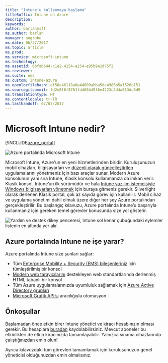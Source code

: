 ```yaml
---
title: "Intune’u kullanmaya başlama"
titleSuffix: Intune on Azure
description: 
keywords: 
author: barlanmsft
ms.author: barlan
manager: angrobe
ms.date: 06/27/2017
ms.topic: article
ms.prod: 
ms.service: microsoft-intune
ms.technology: 
ms.assetid: 6bfab644-c1e2-4154-a254-e95b9a1d75f2
ms.reviewer: 
ms.suite: ems
ms.custom: intune-azure
ms.openlocfilehash: ef58e46118a0a44609abba5de4986b5a1526a151
ms.sourcegitcommit: fd2e8f6f8761fdd65b49f6e4223c2d4a013dd6d9
ms.translationtype: HT
ms.contentlocale: tr-TR
ms.lasthandoff: 07/03/2017
---
```

# <a name="what-is-microsoft-intune"></a>Microsoft Intune nedir?

[!INCLUDE[azure_portal](./includes/azure_portal.md)]

![Azure portalında Microsoft Intune](./media/generic-intune-azure.png)

Microsoft Intune, Azure'un en yeni hizmetlerinden biridir. Kuruluşunuzun mobil cihazları, bilgisayarları ve [düzenli olarak güncelleştirilen](whats-new.md) uygulamalarını yönetmeniz için bazı araçlar sunar. Modern Azure konsolunun yanı sıra Intune, Klasik konsolu kullanmanıza da imkan verir. Klasik konsol, Intune’un ilk sürümüdür ve hala [Intune yazılım istemcisiyle Windows bilgisayarları yönetmek](/intune-classic/deploy-use/pc-management-comparison.md) için buraya gitmeniz gerekir. Silverlight olarak derlenen Klasik portal, çok az sayıda görev için kullanılır. Mobil cihaz ve uygulama yönetimi dahil olmak üzere diğer her şey Azure portalından gerçekleştirilir. Bu başlangıç kılavuzu, Azure portalında Intune’u başarıyla kullanmanız için gereken temel görevler konusunda size yol gösterir.

![Yardım ve destek dikey penceresi, Intune sol kenar çubuğundaki eylemler listenin en altında yer alır.](./media/intune-azure-help-support-closeup.png)

## <a name="what-does-intune-in-the-azure-portal-provide"></a>Azure portalında Intune ne işe yarar?

Azure portalında Intune size şunları sağlar:

* Tüm [Enterprise Mobility + Security (EMS) bileşenleriniz](https://docs.microsoft.com/enterprise-mobility-security) için tümleştirilmiş bir konsol
* [Modern web tarayıcılarını](supported-devices-browsers.md) destekleyen web standartlarında derlenmiş HTML tabanlı bir konsol
* Tüm Azure uygulamalarınızda uyumluluk sağlamak için [Azure Active Directory grupları](groups-get-started.md)
* [Microsoft Grafik API’si](intune-graph-apis.md) aracılığıyla otomasyon

## <a name="prerequisites"></a>Önkoşullar

Başlamadan önce etkin birer Intune yönetici ve kiracı hesabınızın olması gerekir. Bu hesaplara [buradan](https://portal.office.com/Signup/Signup.aspx?OfferId=40BE278A-DFD1-470a-9EF7-9F2596EA7FF9&dl=INTUNE_A&ali=1#0%20) kaydolabilirsiniz. Mevcut aboneler bu etkinlikleri de etkin kiracınızda tamamlayabilir. Yalnızca sınama cihazlarında çalıştığınızdan emin olun!

Ayrıca kılavuzdaki tüm görevleri tamamlamak için kuruluşunuzun genel yöneticisi olduğunuzdan emin olmalısınız.
